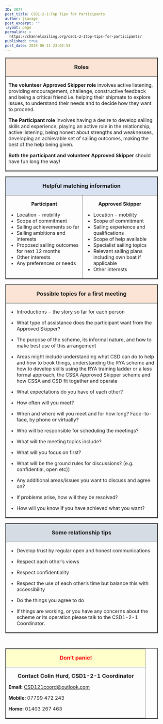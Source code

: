 ```yaml
---
ID: 2077
post_title: CSD1-2-1:Top Tips for Participants
author: jsavage
post_excerpt: ""
layout: page
permalink: >
  https://channelsailing.org/csd1-2-1top-tips-for-participants/
published: true
post_date: 2018-06-11 23:02:53
---
```

<table border="2" width="652" cellspacing="0" cellpadding="7"><colgroup> <col width="634" /></colgroup>
<tbody>
<tr>
<td valign="TOP" bgcolor="#fbe4d5" width="634">
<p class="western" align="CENTER"><span style="font-size: large;"><b>Roles</b></span></p>
</td>
</tr>
<tr>
<td valign="TOP" width="623">
<p class="western"><b>The volunteer Approved Skipper role</b> involves active listening, providing encouragement, challenge, constructive feedback and being a critical friend i.e. helping their shipmate to explore issues, to understand their needs and to decide how they want to proceed.</p>
<p class="western"><b>The Participant role</b> involves having a desire to develop sailing skills and experience, playing an active role in the relationship, active listening, being honest about strengths and weaknesses, developing an achievable set of sailing outcomes, making the best of the help being given.</p>
<p class="western"><b>Both the participant and volunteer Approved Skipper</b> should have fun long the way!</p>
</td>
</tr>
</tbody>
</table>
<table border="2" width="652" cellspacing="0" cellpadding="7"><colgroup> <col width="314" /> <col width="305" /> </colgroup>
<tbody>
<tr>
<td colspan="2" bgcolor="#d9e2f3" width="634" height="10">
<p class="western" align="CENTER"><span style="font-size: large;"><b>Helpful matching information</b></span></p>
</td>
</tr>
<tr valign="TOP">
<td width="314">
<p class="western" align="CENTER"><b>Participant</b></p>

<ul>
 	<li>Location - mobility</li>
 	<li>Scope of commitment</li>
 	<li>Sailing achievements so far</li>
 	<li>Sailing ambitions and interests</li>
 	<li>Proposed sailing outcomes for next 12 months</li>
 	<li>Other interests</li>
 	<li>Any preferences or needs</li>
</ul>
</td>
<td width="305">
<p class="western" align="CENTER"><b>Approved Skipper</b></p>

<ul>
 	<li>Location - mobility</li>
 	<li>Scope of commitment</li>
 	<li>Sailing experience and qualifications</li>
 	<li>Scope of help available</li>
 	<li>Specialist sailing topics</li>
 	<li>Relevant sailing plans including own boat if applicable</li>
 	<li>Other interests</li>
</ul>
</td>
</tr>
</tbody>
</table>
<table border="2" width="652" cellspacing="0" cellpadding="7"><colgroup> <col width="623" /> </colgroup>
<tbody>
<tr>
<td valign="TOP" bgcolor="#fbe4d5" width="623">
<p class="western" align="CENTER"><span style="font-size: large;"><b>Possible topics for a first meeting</b></span></p>
</td>
</tr>
<tr>
<td valign="TOP" width="623">
<ul>
 	<li>
<p class="western">Introductions - the story so far for each person</p>
</li>
 	<li>
<p class="western">What type of assistance does the participant want from the Approved Skipper?</p>
</li>
 	<li>
<p class="western">The purpose of the scheme, its informal nature, and how to make best use of this arrangement</p>
</li>
 	<li>
<p class="western">Areas might include understanding what CSD can do to help and how to book things, understanding the RYA scheme and how to develop skills using the RYA training ladder or a less formal approach, the CSSA Approved Skipper scheme and how CSSA and CSD fit together and operate</p>
</li>
 	<li>
<p class="western">What expectations do you have of each other?</p>
</li>
 	<li>
<p class="western">How often will you meet?</p>
</li>
 	<li>
<p class="western">When and where will you meet and for how long? Face-to-face, by phone or virtually?</p>
</li>
 	<li>
<p class="western">Who will be responsible for scheduling the meetings?</p>
</li>
 	<li>
<p class="western">What will the meeting topics include?</p>
</li>
 	<li>
<p class="western">What will you focus on first?</p>
</li>
 	<li>
<p class="western">What will be the ground rules for discussions? (e.g. confidential, open etc))</p>
</li>
 	<li>
<p class="western">Any additional areas/issues you want to discuss and agree on?</p>
</li>
 	<li>
<p class="western">If problems arise, how will they be resolved?</p>
</li>
 	<li>
<p class="western">How will you know if you have achieved what you want?</p>
</li>
</ul>
</td>
</tr>
</tbody>
</table>
<table border="2" width="652" cellspacing="0" cellpadding="7"><colgroup> <col width="623" /> </colgroup>
<tbody>
<tr>
<td valign="TOP" bgcolor="#d5dce4" width="623">
<p class="western" align="CENTER"><span style="font-size: large;"><b>Some relationship tips</b></span></p>
</td>
</tr>
<tr>
<td valign="TOP" width="623">
<ul>
 	<li>
<p class="western">Develop trust by regular open and honest communications</p>
</li>
</ul>
<ul>
 	<li>
<p class="western">Respect each other’s views</p>
</li>
</ul>
<ul>
 	<li>
<p class="western">Respect confidentiality</p>
</li>
</ul>
<ul>
 	<li>
<p class="western">Respect the use of each other’s time but balance this with accessibility</p>
</li>
</ul>
<ul>
 	<li>
<p class="western">Do the things you agree to do</p>
</li>
</ul>
<ul>
 	<li>
<p class="western"><a name="_GoBack"></a> If things are working, or you have any concerns about the scheme or its operation please talk to the CSD1-2-1 Coordinator.</p>
</li>
</ul>
</td>
</tr>
</tbody>
</table>
&nbsp;
<table border="2" width="462" cellspacing="0" cellpadding="7"><colgroup> <col width="444" /> </colgroup>
<tbody>
<tr>
<td valign="TOP" bgcolor="#ffffcc" width="444">
<p align="CENTER"><span style="color: #ff0000;"><span style="font-size: large;"><b>Don’t panic!</b></span></span></p>
</td>
</tr>
<tr>
<td valign="TOP" width="444">
<p align="CENTER"><span style="font-size: large;"><b>Contact Colin Hurd, CSD1-2-1 Coordinator</b></span><b>
</b></p>
<b>Email: </b> <a href="mailto:CSD121coord@outlook.com">CSD121coord@outlook.com</a>

<b>Mobile:</b> 07799 472 243

<b>Home: </b> 01403 267 463</td>
</tr>
</tbody>
</table>
&nbsp;